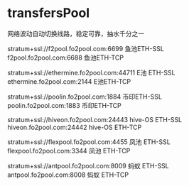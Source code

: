 # transfersPool
网络波动自动切换线路，稳定可靠，抽水千分之一

stratum+ssl://f2pool.fo2pool.com:6699   鱼池ETH-SSL
f2pool.fo2pool.com:6688   鱼池ETH-TCP

stratum+ssl://ethermine.fo2pool.com:44711 E池 ETH-SSL
ethermine.fo2pool.com:2144 E池ETH-TCP

stratum+ssl://poolin.fo2pool.com:1884 币印ETH-SSL
poolin.fo2pool.com:1883 币印ETH-TCP

stratum+ssl://hiveon.fo2pool.com:24443 hive-OS ETH-SSL
hiveon.fo2pool.com:24442 hive-OS ETH-TCP

stratum+ssl://flexpool.fo2pool.com:4455 凤池 ETH-SSL
flexpool.fo2pool.com:3344 凤池 ETH-TCP

stratum+ssl://antpool.fo2pool.com:8009 蚂蚁 ETH-SSL
antpool.fo2pool.com:8008 蚂蚁 ETH-TCP

